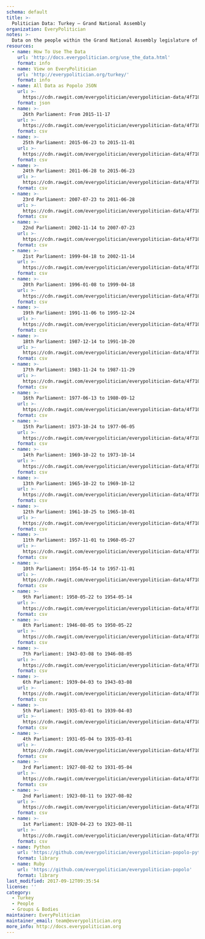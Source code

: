 ```yaml
---
schema: default
title: >-
  Politician Data: Turkey — Grand National Assembly
organization: EveryPolitician
notes: >-
  Data on the people within the Grand National Assembly legislature of Turkey.
resources:
  - name: How To Use The Data
    url: 'http://docs.everypolitician.org/use_the_data.html'
    format: info
  - name: View on EveryPolitician
    url: 'http://everypolitician.org/turkey/'
    format: info
  - name: All Data as Popolo JSON
    url: >-
      https://cdn.rawgit.com/everypolitician/everypolitician-data/4f71079b36e475e7f12659e5c167c816e4fd1e63/data/Turkey/Assembly/ep-popolo-v1.0.json
    format: json
  - name: >-
      26th Parliament: From 2015-11-17
    url: >-
      https://cdn.rawgit.com/everypolitician/everypolitician-data/4f71079b36e475e7f12659e5c167c816e4fd1e63/data/Turkey/Assembly/term-26.csv
    format: csv
  - name: >-
      25th Parliament: 2015-06-23 to 2015-11-01
    url: >-
      https://cdn.rawgit.com/everypolitician/everypolitician-data/4f71079b36e475e7f12659e5c167c816e4fd1e63/data/Turkey/Assembly/term-25.csv
    format: csv
  - name: >-
      24th Parliament: 2011-06-28 to 2015-06-23
    url: >-
      https://cdn.rawgit.com/everypolitician/everypolitician-data/4f71079b36e475e7f12659e5c167c816e4fd1e63/data/Turkey/Assembly/term-24.csv
    format: csv
  - name: >-
      23rd Parliament: 2007-07-23 to 2011-06-28
    url: >-
      https://cdn.rawgit.com/everypolitician/everypolitician-data/4f71079b36e475e7f12659e5c167c816e4fd1e63/data/Turkey/Assembly/term-23.csv
    format: csv
  - name: >-
      22nd Parliament: 2002-11-14 to 2007-07-23
    url: >-
      https://cdn.rawgit.com/everypolitician/everypolitician-data/4f71079b36e475e7f12659e5c167c816e4fd1e63/data/Turkey/Assembly/term-22.csv
    format: csv
  - name: >-
      21st Parliament: 1999-04-18 to 2002-11-14
    url: >-
      https://cdn.rawgit.com/everypolitician/everypolitician-data/4f71079b36e475e7f12659e5c167c816e4fd1e63/data/Turkey/Assembly/term-21.csv
    format: csv
  - name: >-
      20th Parliament: 1996-01-08 to 1999-04-18
    url: >-
      https://cdn.rawgit.com/everypolitician/everypolitician-data/4f71079b36e475e7f12659e5c167c816e4fd1e63/data/Turkey/Assembly/term-20.csv
    format: csv
  - name: >-
      19th Parliament: 1991-11-06 to 1995-12-24
    url: >-
      https://cdn.rawgit.com/everypolitician/everypolitician-data/4f71079b36e475e7f12659e5c167c816e4fd1e63/data/Turkey/Assembly/term-19.csv
    format: csv
  - name: >-
      18th Parliament: 1987-12-14 to 1991-10-20
    url: >-
      https://cdn.rawgit.com/everypolitician/everypolitician-data/4f71079b36e475e7f12659e5c167c816e4fd1e63/data/Turkey/Assembly/term-18.csv
    format: csv
  - name: >-
      17th Parliament: 1983-11-24 to 1987-11-29
    url: >-
      https://cdn.rawgit.com/everypolitician/everypolitician-data/4f71079b36e475e7f12659e5c167c816e4fd1e63/data/Turkey/Assembly/term-17.csv
    format: csv
  - name: >-
      16th Parliament: 1977-06-13 to 1980-09-12
    url: >-
      https://cdn.rawgit.com/everypolitician/everypolitician-data/4f71079b36e475e7f12659e5c167c816e4fd1e63/data/Turkey/Assembly/term-16.csv
    format: csv
  - name: >-
      15th Parliament: 1973-10-24 to 1977-06-05
    url: >-
      https://cdn.rawgit.com/everypolitician/everypolitician-data/4f71079b36e475e7f12659e5c167c816e4fd1e63/data/Turkey/Assembly/term-15.csv
    format: csv
  - name: >-
      14th Parliament: 1969-10-22 to 1973-10-14
    url: >-
      https://cdn.rawgit.com/everypolitician/everypolitician-data/4f71079b36e475e7f12659e5c167c816e4fd1e63/data/Turkey/Assembly/term-14.csv
    format: csv
  - name: >-
      13th Parliament: 1965-10-22 to 1969-10-12
    url: >-
      https://cdn.rawgit.com/everypolitician/everypolitician-data/4f71079b36e475e7f12659e5c167c816e4fd1e63/data/Turkey/Assembly/term-13.csv
    format: csv
  - name: >-
      12th Parliament: 1961-10-25 to 1965-10-01
    url: >-
      https://cdn.rawgit.com/everypolitician/everypolitician-data/4f71079b36e475e7f12659e5c167c816e4fd1e63/data/Turkey/Assembly/term-12.csv
    format: csv
  - name: >-
      11th Parliament: 1957-11-01 to 1960-05-27
    url: >-
      https://cdn.rawgit.com/everypolitician/everypolitician-data/4f71079b36e475e7f12659e5c167c816e4fd1e63/data/Turkey/Assembly/term-11.csv
    format: csv
  - name: >-
      10th Parliament: 1954-05-14 to 1957-11-01
    url: >-
      https://cdn.rawgit.com/everypolitician/everypolitician-data/4f71079b36e475e7f12659e5c167c816e4fd1e63/data/Turkey/Assembly/term-10.csv
    format: csv
  - name: >-
      9th Parliament: 1950-05-22 to 1954-05-14
    url: >-
      https://cdn.rawgit.com/everypolitician/everypolitician-data/4f71079b36e475e7f12659e5c167c816e4fd1e63/data/Turkey/Assembly/term-9.csv
    format: csv
  - name: >-
      8th Parliament: 1946-08-05 to 1950-05-22
    url: >-
      https://cdn.rawgit.com/everypolitician/everypolitician-data/4f71079b36e475e7f12659e5c167c816e4fd1e63/data/Turkey/Assembly/term-8.csv
    format: csv
  - name: >-
      7th Parliament: 1943-03-08 to 1946-08-05
    url: >-
      https://cdn.rawgit.com/everypolitician/everypolitician-data/4f71079b36e475e7f12659e5c167c816e4fd1e63/data/Turkey/Assembly/term-7.csv
    format: csv
  - name: >-
      6th Parliament: 1939-04-03 to 1943-03-08
    url: >-
      https://cdn.rawgit.com/everypolitician/everypolitician-data/4f71079b36e475e7f12659e5c167c816e4fd1e63/data/Turkey/Assembly/term-6.csv
    format: csv
  - name: >-
      5th Parliament: 1935-03-01 to 1939-04-03
    url: >-
      https://cdn.rawgit.com/everypolitician/everypolitician-data/4f71079b36e475e7f12659e5c167c816e4fd1e63/data/Turkey/Assembly/term-5.csv
    format: csv
  - name: >-
      4th Parliament: 1931-05-04 to 1935-03-01
    url: >-
      https://cdn.rawgit.com/everypolitician/everypolitician-data/4f71079b36e475e7f12659e5c167c816e4fd1e63/data/Turkey/Assembly/term-4.csv
    format: csv
  - name: >-
      3rd Parliament: 1927-08-02 to 1931-05-04
    url: >-
      https://cdn.rawgit.com/everypolitician/everypolitician-data/4f71079b36e475e7f12659e5c167c816e4fd1e63/data/Turkey/Assembly/term-3.csv
    format: csv
  - name: >-
      2nd Parliament: 1923-08-11 to 1927-08-02
    url: >-
      https://cdn.rawgit.com/everypolitician/everypolitician-data/4f71079b36e475e7f12659e5c167c816e4fd1e63/data/Turkey/Assembly/term-2.csv
    format: csv
  - name: >-
      1st Parliament: 1920-04-23 to 1923-08-11
    url: >-
      https://cdn.rawgit.com/everypolitician/everypolitician-data/4f71079b36e475e7f12659e5c167c816e4fd1e63/data/Turkey/Assembly/term-1.csv
    format: csv
  - name: Python
    url: 'https://github.com/everypolitician/everypolitician-popolo-python'
    format: library
  - name: Ruby
    url: 'https://github.com/everypolitician/everypolitician-popolo'
    format: library
last_modified: 2017-09-12T09:35:54
license: ''
category:
  - Turkey
  - People
  - Groups & Bodies
maintainer: EveryPolitician
maintainer_email: team@everypolitician.org
more_info: http://docs.everypolitician.org
---
```

